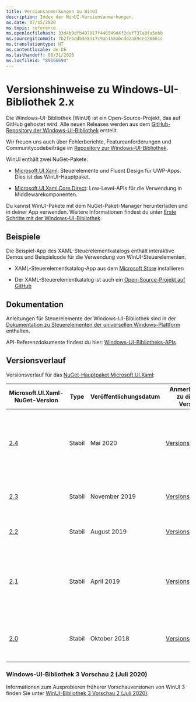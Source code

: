 ```yaml
---
title: Versionsanmerkungen zu WinUI
description: Index der WinUI-Versionsanmerkungen.
ms.date: 07/15/2020
ms.topic: reference
ms.openlocfilehash: 33d4b9dfb497017f446549d4f3daf737a8fa5ebb
ms.sourcegitcommit: 7b2febddb3e8a17c9ab158abcdd2a59ce126661c
ms.translationtype: HT
ms.contentlocale: de-DE
ms.lasthandoff: 08/31/2020
ms.locfileid: "89166694"
---
```

# <a name="windows-ui-library-2x-release-notes"></a>Versionshinweise zu Windows-UI-Bibliothek 2.x

Die Windows-UI-Bibliothek (WinUI) ist ein Open-Source-Projekt, das auf GitHub gehostet wird. Alle neuen Releases werden aus dem [GitHub-Repository der Windows-UI-Bibliothek](https://aka.ms/winui) erstellt.

Wir freuen uns auch über Fehlerberichte, Featureanforderungen und Communitycodebeiträge im [Repository zur Windows-UI-Bibliothek](https://aka.ms/winui).

WinUI enthält zwei NuGet-Pakete:

* [Microsoft.UI.Xaml](https://www.nuget.org/packages/Microsoft.UI.Xaml): Steuerelemente und Fluent Design für UWP-Apps. Dies ist das WinUI-Hauptpaket.

* [Microsoft.UI.Xaml.Core.Direct](https://www.nuget.org/packages/Microsoft.UI.Xaml.Core.Direct): Low-Level-APIs für die Verwendung in Middlewarekomponenten.

Du kannst WinUI-Pakete mit dem NuGet-Paket-Manager herunterladen und in deiner App verwenden. Weitere Informationen findest du unter [Erste Schritte mit der Windows-UI-Bibliothek](/uwp/toolkits/winui/getting-started).

## <a name="examples"></a>Beispiele

Die Beispiel-App des XAML-Steuerelementkatalogs enthält interaktive Demos und Beispielcode für die Verwendung von WinUI-Steuerelementen.

* XAML-Steuerelementkatalog-App aus dem [Microsoft Store](
https://www.microsoft.com/p/xaml-controls-gallery/9msvh128x2zt) installieren

* Der XAML-Steuerelementkatalog ist auch ein [Open-Source-Projekt auf GitHub](
https://github.com/Microsoft/Xaml-Controls-Gallery)

## <a name="documentation"></a>Dokumentation

Anleitungen für Steuerelemente der Windows-UI-Bibliothek sind in der [Dokumentation zu Steuerelementen der universellen Windows-Plattform](/windows/uwp/design/controls-and-patterns/) enthalten.

API-Referenzdokumente findest du hier: [Windows-UI-Bibliotheks-APIs](/uwp/api/overview/winui/)

## <a name="version-history"></a>Versionsverlauf

Versionsverlauf für das [NuGet-Hauptpaket Microsoft.UI.Xaml](https://www.nuget.org/packages/Microsoft.UI.Xaml):

| Microsoft.UI.Xaml-NuGet-Version | Type | Veröffentlichungsdatum | Anmerkungen zu dieser Version | Highlights |
| --- | --- | --- | --- | --- |
| [2.4](winui-2.4.md) | Stabil | Mai 2020 | [Versionshinweise](winui-2.4.md) | [RadialGradientBrush](winui-2.4.md#radialgradientbrush)-, [ProgressRing](winui-2.4.md#progressring)-, [TabView-Updates](winui-2.4.md#tabview-updates), [Updates des dunklen Designs für die Familie der TextBox-Steuerelemente](winui-2.4.md#dark-theme-updates-to-textbox-family-of-controls), [hierarchische Navigation](winui-2.4.md#hierarchical-navigation),  |
| [2.3](winui-2.3.md) | Stabil | November 2019 | [Versionshinweise](winui-2.3.md) | [Visuelle Aktualisierung der Statusanzeige](winui-2.3.md#progress-bar-visual-refresh), [NumberBox](winui-2.3.md#numberbox), [RadioButtons](winui-2.3.md#radiobuttons) |
| [2.2](winui-2.2.md) | Stabil | August 2019 | [Versionshinweise](winui-2.2.md) | [TabView](winui-2.2.md#tabview), [NavigationView-Updates](winui-2.2.md#navigationview-updates), [Visueller Stil-Updates](winui-2.2.md#visual-style-updates)  |
| [2.1](winui-2.1.md) | Stabil | April 2019 | [Versionshinweise](winui-2.1.md) | **Erstes Open-Source-Release** aus [GitHub](https://github.com/microsoft/microsoft-ui-xaml). Enthält [ItemsRepeater](winui-2.1.md#itemsrepeater), [AnimatedVisualPlayer](winui-2.1.md#animatedvisualplayer), [TeachingTip](winui-2.1.md#teachingtip), [RadioMenuFlyoutItem](winui-2.1.md#radiomenuflyoutitem), [CompactDensity](winui-2.1.md#compactdensity), [Shadows](winui-2.1.md#shadows). |
| [2.0](winui-2.0.md) | Stabil | Oktober 2018 | [Versionshinweise](winui-2.0.md) | **Erstes Release**. Enthält offizielle native Fluent-Steuerelemente und Features für Windows UWP-Apps.  |

### <a name="windows-ui-library-3-preview-2-july-2020"></a>Windows-UI-Bibliothek 3 Vorschau 2 (Juli 2020)

Informationen zum Ausprobieren früherer Vorschauversionen von WinUI 3 finden Sie unter [WinUI-Bibliothek 3 Vorschau 2 (Juli 2020)](../../winui3/index.md).